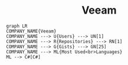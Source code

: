 <h1 align="center">Veeam</h1>

```mermaid
graph LR
COMPANY_NAME{Veeam}
COMPANY_NAME ---> U{Users} ---> UN[1]
COMPANY_NAME ---> R{Repositories} ---> RN[1]
COMPANY_NAME ---> G{Gists} ---> GN[25]
COMPANY_NAME ---> ML{Most Used<br>Languages}
ML --> C#[C#]
```
